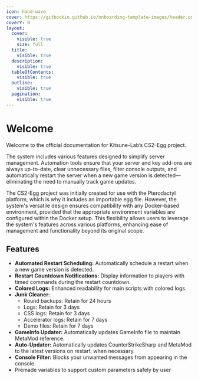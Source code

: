 ```yaml
---
icon: hand-wave
cover: https://gitbookio.github.io/onboarding-template-images/header.png
coverY: 0
layout:
  cover:
    visible: true
    size: full
  title:
    visible: true
  description:
    visible: true
  tableOfContents:
    visible: true
  outline:
    visible: true
  pagination:
    visible: true
---
```


# Welcome

Welcome to the official documentation for Kitsune-Lab’s CS2-Egg project.

The system includes various features designed to simplify server management. Automation tools ensure that your server and key add-ons are always up-to-date, clear unnecessary files, filter console outputs, and automatically restart the server when a new game version is detected—eliminating the need to manually track game updates.

The CS2-Egg project was initially created for use with the Pterodactyl platform, which is why it includes an importable egg file. However, the system's versatile design ensures compatibility with any Docker-based environment, provided that the appropriate environment variables are configured within the Docker setup. This flexibility allows users to leverage the system's features across various platforms, enhancing ease of management and functionality beyond its original scope.

## Features

* **Automated Restart Scheduling:** Automatically schedule a restart when a new game version is detected.
* **Restart Countdown Notifications:** Display information to players with timed commands during the restart countdown.
* **Colored Logs:** Enhanced readability for main scripts with colored logs.
* **Junk Cleaner:**
  * Round backups: Retain for 24 hours
  * Logs: Retain for 3 days
  * CSS logs: Retain for 3 days
  * Accelerator logs: Retain for 7 days
  * Demo files: Retain for 7 days
* **GameInfo Updater:** Automatically updates GameInfo file to maintain MetaMod reference.
* **Auto-Updater:** Automatically updates CounterStrikeSharp and MetaMod to the latest versions on restart, when necessary.
* **Console Filter:** Blocks your unwanted messages from appearing in the console.
* Premade variables to support custom parameters safely by user
